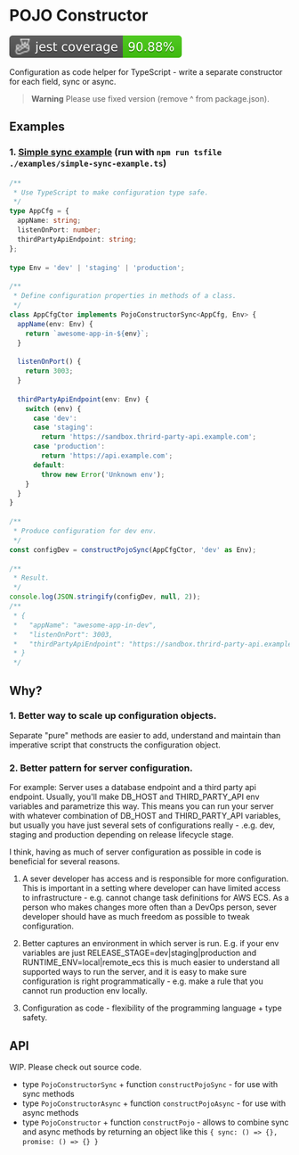 # POJO Constructor

![Jest coverage](./badges/coverage-jest%20coverage.svg)

Configuration as code helper for TypeScript - write a separate constructor for each field, sync or async.

> **Warning**
> Please use fixed version (remove ^ from package.json).

## Examples

### 1. [Simple sync example](./examples/simple-sync-example.ts) (run with `npm run tsfile ./examples/simple-sync-example.ts`)

```ts
/**
 * Use TypeScript to make configuration type safe.
 */
type AppCfg = {
  appName: string;
  listenOnPort: number;
  thirdPartyApiEndpoint: string;
};

type Env = 'dev' | 'staging' | 'production';

/**
 * Define configuration properties in methods of a class.
 */
class AppCfgCtor implements PojoConstructorSync<AppCfg, Env> {
  appName(env: Env) {
    return `awesome-app-in-${env}`;
  }

  listenOnPort() {
    return 3003;
  }

  thirdPartyApiEndpoint(env: Env) {
    switch (env) {
      case 'dev':
      case 'staging':
        return 'https://sandbox.thrird-party-api.example.com';
      case 'production':
        return 'https://api.example.com';
      default:
        throw new Error('Unknown env');
    }
  }
}

/**
 * Produce configuration for dev env.
 */
const configDev = constructPojoSync(AppCfgCtor, 'dev' as Env);

/**
 * Result.
 */
console.log(JSON.stringify(configDev, null, 2));
/**
 * {
 *   "appName": "awesome-app-in-dev",
 *   "listenOnPort": 3003,
 *   "thirdPartyApiEndpoint": "https://sandbox.thrird-party-api.example.com"
 * }
 */
```

## Why?

### 1. Better way to scale up configuration objects.

Separate "pure" methods are easier to add, understand and
maintain than imperative script that constructs the configuration object.

### 2. Better pattern for server configuration.

For example: Server uses a database endpoint and a third party api endpoint. Usually, you'll make DB_HOST and
THIRD_PARTY_API env variables and parametrize this way. This means you can run your server with whatever combination
of DB_HOST and THIRD_PARTY_API variables, but usually you have just several sets of configurations really - .e.g. dev,
staging and production depending on release lifecycle stage.

I think, having as much of server configuration as possible in code is beneficial for several reasons.

1. A sever developer has access and is responsible for more configuration. This is important in a
   setting where developer can have limited access to infrastructure - e.g. cannot change task definitions for AWS ECS.
   As a person who makes changes more often than a DevOps person, sever developer should have as much freedom as
   possible to tweak configuration.

2. Better captures an environment in which server is run. E.g. if your env variables are just
   RELEASE_STAGE=dev|staging|production and RUNTIME_ENV=local|remote_ecs this is much easier to understand all supported
   ways to run the server, and it is easy to make sure configuration is right programmatically - e.g. make a rule that
   you cannot run production env locally.

3. Configuration as code - flexibility of the programming language + type safety.

## API

WIP. Please check out source code.

- type `PojoConstructorSync` + function `constructPojoSync` - for use with sync methods
- type `PojoConstructorAsync` + function  `constructPojoAsync` - for use with async methods
- type `PojoConstructor` + function `constructPojo` - allows to combine sync and async methods by returning an object
  like this `{ sync: () => {}, promise: () => {} }`

